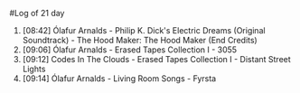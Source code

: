 #Log of 21 day

1. [08:42] Ólafur Arnalds - Philip K. Dick's Electric Dreams (Original Soundtrack) - The Hood Maker: The Hood Maker (End Credits)
1. [09:06] Ólafur Arnalds - Erased Tapes Collection I - 3055
1. [09:12] Codes In The Clouds - Erased Tapes Collection I - Distant Street Lights
1. [09:14] Ólafur Arnalds - Living Room Songs - Fyrsta
